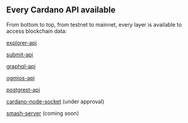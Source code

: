 ## Every Cardano API available

From bottom to top, from testnet to mainnet, every layer is available to access blockchain data:

[explorer-api][explorer-api]

[submit-api][submit-api]

[graphql-api][graphql-api]

[ogmios-api][ogmios-api]

[postgrest-api][postgrest-api]

[cardano-node-socket][cardano-node-socket] (under approval)

[smash-server][smash] (coming soon)

[cardano-node-socket]: https://repsistance.com
[explorer-api]: https://input-output-hk.github.io/cardano-rest/explorer-api/
[submit-api]: https://input-output-hk.github.io/cardano-rest/submit-api/
[graphql-api]: https://input-output-hk.github.io/cardano-graphql/
[ogmios-api]: https://ktorz.github.io/cardano-ogmios/api-reference/
[postgrest-api]: https://github.com/input-output-hk/cardano-db-sync/blob/master/doc/interesting-queries.md
[smash]: https://docs.cardano.org/projects/smash/en/latest/getting-started/how-to-install-smash.html
[get-started]: endpoints
